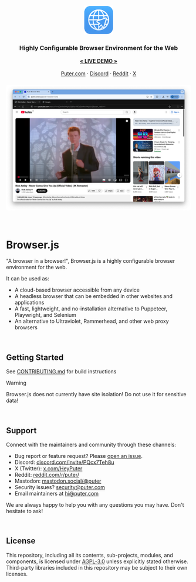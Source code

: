 <h3 align="center"><img width="80" alt="Browser.js" src="./assets/icon-256.png"></h3>

<h3 align="center">Highly Configurable Browser Environment for the Web</h3>

<p align="center">
    <a href="https://puter.com/app/puter-browser-beta"><strong>« LIVE DEMO »</strong></a>
    <br />
    <br />
    <a href="https://puter.com">Puter.com</a>
    ·
    <a href="https://discord.com/invite/PQcx7Teh8u">Discord</a>
    ·
    <a href="https://reddit.com/r/puter">Reddit</a>
    ·
    <a href="https://twitter.com/HeyPuter">X</a>
</p>
<h3 align="center"><img style="border-radius:5px;" alt="screenshot" src="./assets/screenshot.png"></h3>

<br>

# Browser.js

"A browser in a browser!", Browser.js is a highly configurable browser environment for the web.

It can be used as:

- A cloud-based browser accessible from any device
- A headless browser that can be embedded in other websites and applications
- A fast, lightweight, and no-installation alternative to Puppeteer, Playwright, and Selenium
- An alternative to Ultraviolet, Rammerhead, and other web proxy browsers


<br>

## Getting Started

See [CONTRIBUTING.md](/CONTRIBUTING.md) for build instructions

> [!WARNING]
> Browser.js does not currently have site isolation! Do not use it for sensitive data!

<br>


## Support

Connect with the maintainers and community through these channels:

- Bug report or feature request? Please [open an issue](https://github.com/HeyPuter/browser.js/issues/new/choose).
- Discord: [discord.com/invite/PQcx7Teh8u](https://discord.com/invite/PQcx7Teh8u)
- X (Twitter): [x.com/HeyPuter](https://x.com/HeyPuter)
- Reddit: [reddit.com/r/puter/](https://www.reddit.com/r/puter/)
- Mastodon: [mastodon.social/@puter](https://mastodon.social/@puter)
- Security issues? [security@puter.com](mailto:security@puter.com)
- Email maintainers at [hi@puter.com](mailto:hi@puter.com)

We are always happy to help you with any questions you may have. Don't hesitate to ask!

<br/>

## License

This repository, including all its contents, sub-projects, modules, and components, is licensed under [AGPL-3.0](https://github.com/HeyPuter/puter/blob/main/LICENSE.txt) unless explicitly stated otherwise. Third-party libraries included in this repository may be subject to their own licenses.

<br/>

